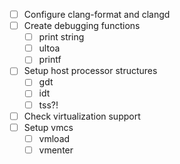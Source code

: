 - [ ] Configure clang-format and clangd
- [ ] Create debugging functions
  - [ ] print string
  - [ ] ultoa
  - [ ] printf
- [ ] Setup host processor structures
  - [ ] gdt
  - [ ] idt
  - [ ] tss?!
- [ ] Check virtualization support
- [ ] Setup vmcs
  - [ ] vmload
  - [ ] vmenter

